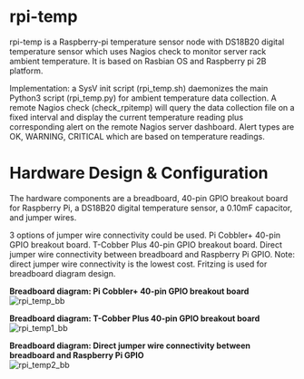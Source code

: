 # rpi-temp
rpi-temp is a Raspberry-pi temperature sensor node with DS18B20 digital temperature sensor which uses Nagios check to monitor server rack ambient temperature. It is based on Rasbian OS and Raspberry pi 2B platform.

Implementation: a SysV init script (rpi_temp.sh) daemonizes the main Python3 script (rpi_temp.py) for ambient temperature data collection.  A remote Nagios check (check_rpitemp) will query the data collection file on a fixed interval and display the current temperature reading plus corresponding alert on the remote Nagios server dashboard. Alert types are OK, WARNING, CRITICAL which are based on temperature readings.

# Hardware Design & Configuration
The hardware components are a breadboard, 40-pin GPIO breakout board for Raspberry Pi, a DS18B20 digital temperature sensor, a 0.10mF capacitor, and jumper wires.

3 options of jumper wire connectivity could be used.
Pi Cobbler+ 40-pin GPIO breakout board.
T-Cobber Plus 40-pin GPIO breakout board.
Direct jumper wire connectivity between breadboard and Raspberry Pi GPIO.
Note: direct jumper wire connectivity is the lowest cost. Fritzing is used for breadboard diagram design.

**Breadboard diagram: Pi Cobbler+ 40-pin GPIO breakout board**
![rpi_temp_bb](https://user-images.githubusercontent.com/2264686/112409280-30c63f00-8d54-11eb-90dc-f979dd050f34.png)

**Breadboard diagram: T-Cobber Plus 40-pin GPIO breakout board**
![rpi_temp1_bb](https://user-images.githubusercontent.com/2264686/112409331-463b6900-8d54-11eb-8bbd-3974f30f13d4.png)

**Breadboard diagram: Direct jumper wire connectivity between breadboard and Raspberry Pi GPIO**  
![rpi_temp2_bb](https://user-images.githubusercontent.com/2264686/112410555-53f1ee00-8d56-11eb-9682-efa815be211a.png)






